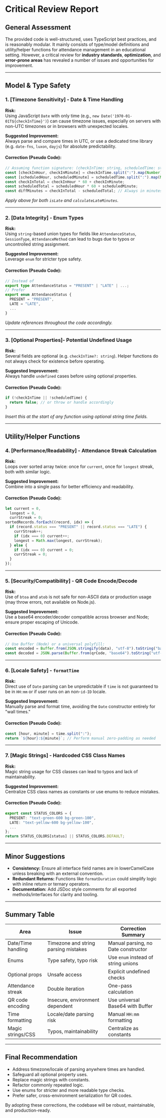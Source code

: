 # Critical Review Report

## General Assessment

The provided code is well-structured, uses TypeScript best practices, and is reasonably modular. It mainly consists of type/model definitions and utility/helper functions for attendance management in an educational setting. However, a critical review for **industry standards**, **optimization**, and **error-prone areas** has revealed a number of issues and opportunities for improvement.

---

## Model & Type Safety

### 1. [Timezone Sensitivity] - Date & Time Handling

**Risk:**  
Using JavaScript `Date` with only time (e.g., `new Date('1970-01-01T${checkInTime}')`) can cause timezone issues, especially on servers with non-UTC timezones or in browsers with unexpected locales.

**Suggested Improvement:**  
Always parse and compare times in UTC, or use a dedicated time library (e.g. `date-fns`, `luxon`, `dayjs`) for absolute predictability.

#### Correction (Pseudo Code):

```typescript
// Assuming function signature: (checkInTime: string, scheduledTime: string)
const [checkInHour, checkInMinute] = checkInTime.split(":").map(Number);
const [scheduledHour, scheduledMinute] = scheduledTime.split(":").map(Number);
const checkInTotal = checkInHour * 60 + checkInMinute;
const scheduledTotal = scheduledHour * 60 + scheduledMinute;
const diffMinutes = checkInTotal - scheduledTotal; // Always in minutes, timezone-agnostic
```

_Apply above for both `isLate` and `calculateLateMinutes`._

---

### 2. [Data Integrity] - Enum Types

**Risk:**  
Using `string`-based union types for fields like `AttendanceStatus`, `SessionType`, `AttendanceMethod` can lead to bugs due to typos or uncontrolled string assignment.

**Suggested Improvement:**  
Leverage `enum` for stricter type safety.

#### Correction (Pseudo Code):

```typescript
// Instead of
export type AttendanceStatus = "PRESENT" | "LATE" | ...;
// Prefer
export enum AttendanceStatus {
  PRESENT = "PRESENT",
  LATE = "LATE",
  ...
}
```

_Update references throughout the code accordingly._

---

### 3. [Optional Properties]- Potential Undefined Usage

**Risk:**  
Several fields are optional (e.g. `checkInTime?: string`). Helper functions do not always check for existence before operating.

**Suggested Improvement:**  
Always handle `undefined` cases before using optional properties.

#### Correction (Pseudo Code):

```typescript
if (!checkInTime || !scheduledTime) {
  return false; // or throw or handle accordingly
}
```

_Insert this at the start of any function using optional string time fields._

---

## Utility/Helper Functions

### 4. [Performance/Readability] - Attendance Streak Calculation

**Risk:**  
Loops over sorted array twice: once for `current`, once for `longest` streak, both with similar logic.

**Suggested Improvement:**  
Combine into a single pass for better efficiency and readability.

#### Correction (Pseudo Code):

```typescript
let current = 0,
  longest = 0,
  currStreak = 0;
sortedRecords.forEach((record, idx) => {
  if (record.status === "PRESENT" || record.status === "LATE") {
    currStreak++;
    if (idx === 0) current++;
    longest = Math.max(longest, currStreak);
  } else {
    if (idx === 0) current = 0;
    currStreak = 0;
  }
});
```

---

### 5. [Security/Compatibility] - QR Code Encode/Decode

**Risk:**  
Use of `btoa` and `atob` is not safe for non-ASCII data or production usage (may throw errors, not available on Node.js).

**Suggested Improvement:**  
Use a base64 encoder/decoder compatible across browser and Node; ensure proper escaping of Unicode.

#### Correction (Pseudo Code):

```typescript
// Use Buffer (Node) or a universal polyfill:
const encoded = Buffer.from(JSON.stringify(data), "utf-8").toString("base64");
const decoded = JSON.parse(Buffer.from(qrCode, "base64").toString("utf-8"));
```

---

### 6. [Locale Safety] - `formatTime`

**Risk:**  
Direct use of `Date` parsing can be unpredictable if `time` is not guaranteed to be in `HH:mm` or if user runs on an non-`id-ID` locale.

**Suggested Improvement:**  
Manually parse and format time, avoiding the `Date` constructor entirely for "wall times."

#### Correction (Pseudo Code):

```typescript
const [hour, minute] = time.split(":");
return `${hour}:${minute}`; // Perform manual zero-padding as needed
```

---

### 7. [Magic Strings] - Hardcoded CSS Class Names

**Risk:**  
Magic string usage for CSS classes can lead to typos and lack of maintainability.

**Suggested Improvement:**  
Centralize CSS class names as constants or use enums to reduce mistakes.

#### Correction (Pseudo Code):

```typescript
export const STATUS_COLORS = {
  PRESENT: "text-green-600 bg-green-100",
  LATE: "text-yellow-600 bg-yellow-100",
  ...
};
return STATUS_COLORS[status] || STATUS_COLORS.DEFAULT;
```

---

## Minor Suggestions

- **Consistency:** Ensure all interface field names are in lowerCamelCase unless breaking with an external convention.
- **Redundant Returns:** Functions like `formatDuration` could simplify logic with inline return or ternary operators.
- **Documentation:** Add JSDoc style comments for all exported methods/interfaces for clarity and tooling.

---

## Summary Table

| Area               | Issue                                | Correction Summary                  |
| ------------------ | ------------------------------------ | ----------------------------------- |
| Date/Time handling | Timezone and string parsing mistakes | Manual parsing, no Date constructor |
| Enums              | Type safety, typo risk               | Use `enum` instead of string unions |
| Optional props     | Unsafe access                        | Explicit undefined checks           |
| Attendance streak  | Double iteration                     | One-pass calculation                |
| QR code encoding   | Insecure, environment dependent      | Use universal Base64 with Buffer    |
| Time formatting    | Locale/date parsing risk             | Manual `HH:mm` formatting           |
| Magic strings/CSS  | Typos, maintainability               | Centralize as constants             |

---

## Final Recommendation

- Address timezone/locale of parsing anywhere times are handled.
- Safeguard all optional property uses.
- Replace magic strings with constants.
- Refactor commonly repeated logic.
- Use enums for stricter and more readable type checks.
- Prefer safer, cross-environment serialization for QR codes.

By adopting these corrections, the codebase will be robust, maintainable, and production-ready.
